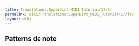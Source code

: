 ```yaml
---
title: Translations:SuperDirt MIDI Tutorial/17/fr
permalink: wiki/Translations:SuperDirt_MIDI_Tutorial/17/fr/
layout: wiki
---
```


## Patterns de note
